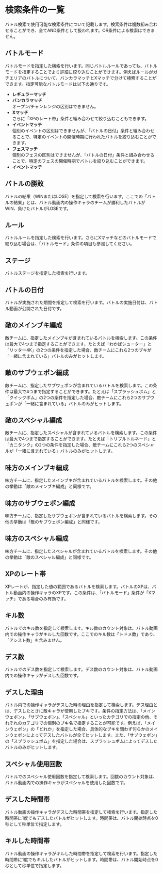 # 検索条件の一覧
バトル検索で使用可能な検索条件について記載します。検索条件は複数組み合わせることができ、全てAND条件として扱われます。OR条件による検索はできません。

## バトルモード
バトルモードを指定した検索を行います。同じバトルルールであっても、バトルモードを指定することでより詳細に絞り込むことができます。例えばルールがガチエリアのバトルについて、バンカラマッチとXマッチで分けて検索することができます。指定可能なバトルモードは以下の通りです。  

* **レギュラーマッチ**
* **バンカラマッチ**  
オープン/チャンレンジの区別はできません。
* **Xマッチ**  
さらに「XPのレート帯」条件と組み合わせて絞り込むこともできます。
* **イベントマッチ**  
個別のイベントの区別はできませんが、「バトルの日付」条件と組み合わせることで、特定のイベントの開催時期に行われたバトルを絞り込むことができます。
* **フェスマッチ**  
個別のフェスの区別はできませんが、「バトルの日付」条件と組み合わせることで、特定のフェスの開催時期でバトルを絞り込むことができます。
* **イベントマッチ**

## バトルの勝敗
バトルの結果（WINまたはLOSE）を指定して検索を行います。ここでの「バトルの結果」とは、バトル動画内の操作キャラのチームが勝利したバトルがWIN、負けたバトルがLOSEです。

## ルール
バトルルールを指定した検索を行います。さらにXマッチなどのバトルモードで絞り込む場合は、「バトルモード」条件の項目も参照してください。

## ステージ
バトルステージを指定した検索を行います。

## バトルの日付
バトルが実施された期間を指定して検索を行います。バトルの実施日付は、バトル動画が公開された日付です。

## 敵のメインブキ編成
敵チームに、指定したメインブキが含まれているバトルを検索します。この条件は最大で4つまで指定することができます。たとえば「わかばシューター」と「リッター4K」の2つの条件を指定した場合、敵チームにこれら2つのブキが「一緒に含まれている」バトルのみがヒットします。

## 敵のサブウェポン編成
敵チームに、指定したサブウェポンが含まれているバトルを検索します。この条件は最大で4つまで指定することができます。たとえば「スプラッシュボム」と「クイックボム」の2つの条件を指定した場合、敵チームにこれら2つのサブウェポンが「一緒に含まれている」バトルのみがヒットします。

## 敵のスペシャル編成
敵チームに、指定したスペシャルが含まれているバトルを検索します。この条件は最大で4つまで指定することができます。たとえば「トリプルトルネード」と「カニタンク」の2つの条件を指定した場合、敵チームにこれら2つのスペシャルが「一緒に含まれている」バトルのみがヒットします。

## 味方のメインブキ編成
味方チームに、指定したメインブキが含まれているバトルを検索します。その他の挙動は「敵のメインブキ編成」と同様です。

## 味方のサブウェポン編成
味方チームに、指定したサブウェポンが含まれているバトルを検索します。その他の挙動は「敵のサブウェポン編成」と同様です。

## 味方のスペシャル編成
味方チームに、指定したスペシャルが含まれているバトルを検索します。その他の挙動は「敵のスペシャル編成」と同様です。

## XPのレート帯
XPレートが、指定した値の範囲であるバトルを検索します。バトルのXPは、バトル動画内の操作キャラのXPです。この条件は、「バトルモード」条件が「Xマッチ」である場合のみ有効です。

## キル数
バトルでのキル数を指定して検索します。キル数のカウント対象は、バトル動画内での操作キャラがキルした回数です。ここでのキル数は「トドメ数」であり、「アシスト数」を含みません。

## デス数
バトルでのデス数を指定して検索します。デス数のカウント対象は、バトル動画内での操作キャラがデスした回数です。

## デスした理由
バトル内での操作キャラがデスした時の理由を指定して検索します。デス理由とは、デスしたときに敵キャラが使用したブキです。条件の指定方法は、「メインウェポン」、「サブウェポン」、「スペシャル」といったカテゴリでの指定の他、それぞれのカテゴリでの個別のブキ名で指定することが可能です。例えば、「メインウェポン」の「どれか」を指定した場合、具体的なブキを問わず何らかのメインウェポンによってデスしたバトルが全てヒットします。また、「サブウェポン」の「スプラッシュボム」を指定した場合は、スプラッシュボムによってデスしたバトルのみがヒットします。

## スペシャル使用回数
バトルでのスペシャル使用回数を指定して検索します。回数のカウント対象は、バトル動画内での操作キャラがスペシャルを使用した回数です。

## デスした時間帯
バトル動画の操作キャラがデスした時間帯を指定して検索を行います。指定した時間帯に1度でもデスしたバトルがヒットします。時間帯は、バトル開始時点を0秒として秒単位で指定します。

## キルした時間帯
バトル動画の操作キャラがキルした時間帯を指定して検索を行います。指定した時間帯に1度でもキルしたバトルがヒットします。時間帯は、バトル開始時点を0秒として秒単位で指定します。
